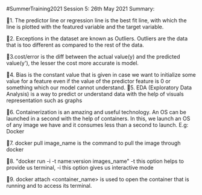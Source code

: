 #SummerTraining2021
Session 5: 26th May 2021
Summary:

🔰1. The predictor line or regression line is the best fit line, with which the line is plotted with the featured variable and the target variable.

🔰2. Exceptions in the dataset are known as Outliers. Outliers are the data that is too different as compared to the rest of the data.

🔰3.cost/error is the diff between the actual value(y) and the predicted value(y'), the lesser the cost more accurate is model.

🔰4. Bias is the constant value that is given in case we want to initialize some value for a feature even if the value of the predictor feature is 0 or something which our model cannot understand.
🔰5. EDA (Exploratory Data Analysis) is a way to predict or understand data with the help of visuals representation such as graphs

🔰6. Containerization is an amazing and useful technology. An OS can be launched in a second with the help of containers. In this, we launch an OS of any image we have and it consumes less than a second to launch. E.g: Docker 

🔰7. docker pull image_name is the command to pull the image through docker

🔰8. "docker run -i -t name:version images_name"
-t this option helps to provide us terminal,
-i this option gives us interactive mode 
   

🔰9. docker attach <container_name> is used to open the container that is running and to access its terminal.